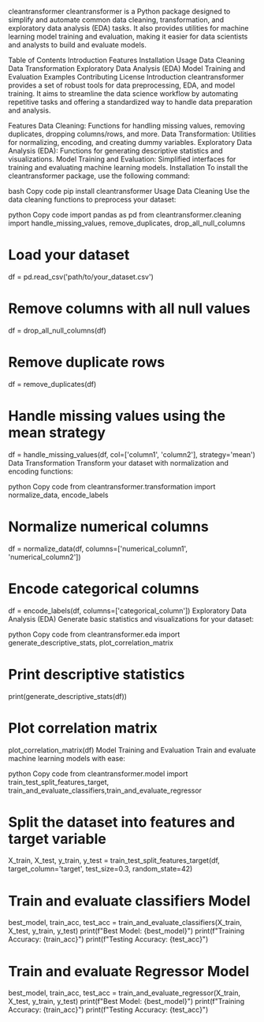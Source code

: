 cleantransformer
cleantransformer is a Python package designed to simplify and automate common data cleaning, transformation, and exploratory data analysis (EDA) tasks. It also provides utilities for machine learning model training and evaluation, making it easier for data scientists and analysts to build and evaluate models.

Table of Contents
Introduction
Features
Installation
Usage
Data Cleaning
Data Transformation
Exploratory Data Analysis (EDA)
Model Training and Evaluation
Examples
Contributing
License
Introduction
cleantransformer provides a set of robust tools for data preprocessing, EDA, and model training. It aims to streamline the data science workflow by automating repetitive tasks and offering a standardized way to handle data preparation and analysis.

Features
Data Cleaning: Functions for handling missing values, removing duplicates, dropping columns/rows, and more.
Data Transformation: Utilities for normalizing, encoding, and creating dummy variables.
Exploratory Data Analysis (EDA): Functions for generating descriptive statistics and visualizations.
Model Training and Evaluation: Simplified interfaces for training and evaluating machine learning models.
Installation
To install the cleantransformer package, use the following command:

bash
Copy code
pip install cleantransformer
Usage
Data Cleaning
Use the data cleaning functions to preprocess your dataset:

python
Copy code
import pandas as pd
from cleantransformer.cleaning import handle_missing_values, remove_duplicates, drop_all_null_columns

# Load your dataset
df = pd.read_csv('path/to/your_dataset.csv')

# Remove columns with all null values
df = drop_all_null_columns(df)

# Remove duplicate rows
df = remove_duplicates(df)

# Handle missing values using the mean strategy
df = handle_missing_values(df, col=['column1', 'column2'], strategy='mean')
Data Transformation
Transform your dataset with normalization and encoding functions:

python
Copy code
from cleantransformer.transformation import normalize_data, encode_labels

# Normalize numerical columns
df = normalize_data(df, columns=['numerical_column1', 'numerical_column2'])

# Encode categorical columns
df = encode_labels(df, columns=['categorical_column'])
Exploratory Data Analysis (EDA)
Generate basic statistics and visualizations for your dataset:

python
Copy code
from cleantransformer.eda import generate_descriptive_stats, plot_correlation_matrix

# Print descriptive statistics
print(generate_descriptive_stats(df))

# Plot correlation matrix
plot_correlation_matrix(df)
Model Training and Evaluation
Train and evaluate machine learning models with ease:

python
Copy code
from cleantransformer.model import train_test_split_features_target, train_and_evaluate_classifiers,train_and_evaluate_regressor

# Split the dataset into features and target variable
X_train, X_test, y_train, y_test = train_test_split_features_target(df, target_column='target', test_size=0.3, random_state=42)

# Train and evaluate classifiers Model
best_model, train_acc, test_acc = train_and_evaluate_classifiers(X_train, X_test, y_train, y_test)
print(f"Best Model: {best_model}")
print(f"Training Accuracy: {train_acc}")
print(f"Testing Accuracy: {test_acc}")
# Train and evaluate Regressor Model
best_model, train_acc, test_acc = train_and_evaluate_regressor(X_train, X_test, y_train, y_test)
print(f"Best Model: {best_model}")
print(f"Training Accuracy: {train_acc}")
print(f"Testing Accuracy: {test_acc}")
